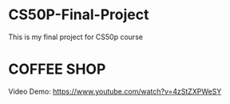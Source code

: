 # CS50P-Final-Project
This is my final project for CS50p course
# COFFEE SHOP
Video Demo:  <https://www.youtube.com/watch?v=4zStZXPWeSY>

